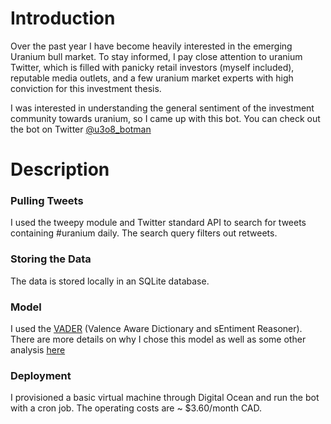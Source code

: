 # Introduction #

Over the past year I have become heavily interested in the emerging Uranium bull market. To stay informed, I pay close attention to uranium Twitter, which is filled with panicky retail investors (myself included), reputable media outlets, and a few uranium market experts with high conviction for this investment thesis. 

I was interested in understanding the general sentiment of the investment community towards uranium, so I came up with this bot. You can check out the bot on Twitter [@u3o8_botman](https://twitter.com/u3o8_botman)

# Description #

### Pulling Tweets ###
I used the tweepy module and Twitter standard API to search for tweets containing #uranium daily. The search query filters out retweets. 

### Storing the Data ###
The data is stored locally in an SQLite database.

### Model ###
I used the [VADER](https://github.com/cjhutto/vaderSentiment) (Valence Aware Dictionary and sEntiment Reasoner). There are more details on why I chose this model as well as some other analysis [here](https://github.com/jackmackle12/uranium-twitter-bot/blob/master/notebooks/001-Vader.ipynb)

### Deployment ###
I provisioned a basic virtual machine through Digital Ocean and run the bot with a cron job. The operating costs are ~ $3.60/month CAD. 




